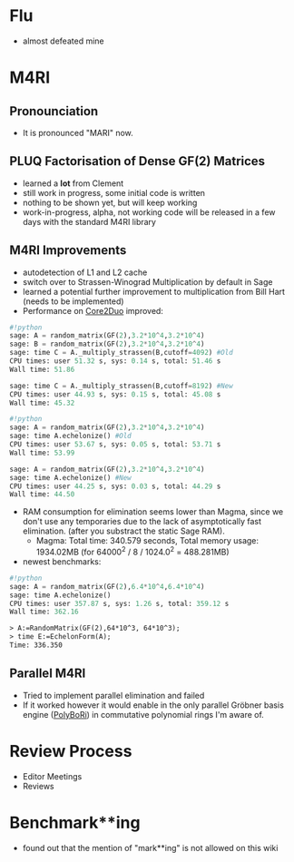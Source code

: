 

# Flu

* almost defeated mine 

# M4RI


## Pronounciation

* It is pronounced "MARI" now. 

## PLUQ Factorisation of Dense GF(2) Matrices

* learned a **lot** from Clement 
* still work in progress, some initial code is written 
* nothing to be shown yet, but will keep working 
* work-in-progress, alpha, not working code will be released in a few days with the standard M4RI library 

## M4RI Improvements

* autodetection of L1 and L2 cache 
* switch over to Strassen-Winograd Multiplication by default in Sage 
* learned a potential further improvement to multiplication from Bill Hart (needs to be implemented) 
* Performance on <a href="/Core2Duo">Core2Duo</a> improved: 

```python
#!python 
sage: A = random_matrix(GF(2),3.2*10^4,3.2*10^4)
sage: B = random_matrix(GF(2),3.2*10^4,3.2*10^4)
sage: time C = A._multiply_strassen(B,cutoff=4092) #Old
CPU times: user 51.32 s, sys: 0.14 s, total: 51.46 s
Wall time: 51.86

sage: time C = A._multiply_strassen(B,cutoff=8192) #New
CPU times: user 44.93 s, sys: 0.15 s, total: 45.08 s
Wall time: 45.32
```

```python
#!python 
sage: A = random_matrix(GF(2),3.2*10^4,3.2*10^4)
sage: time A.echelonize() #Old
CPU times: user 53.67 s, sys: 0.05 s, total: 53.71 s
Wall time: 53.99

sage: A = random_matrix(GF(2),3.2*10^4,3.2*10^4)
sage: time A.echelonize() #New
CPU times: user 44.25 s, sys: 0.03 s, total: 44.29 s
Wall time: 44.50
```
* RAM consumption for elimination seems lower than Magma, since we don't use any temporaries due to the lack of asymptotically fast elimination. (after you substract the static Sage RAM). 
   * Magma: Total time: 340.579 seconds, Total memory usage: 1934.02MB (for 64000<sup>2</sup> / 8 / 1024.0<sup>2</sup> = 488.281MB) 
* newest benchmarks: 

```python
#!python 
sage: A = random_matrix(GF(2),6.4*10^4,6.4*10^4)
sage: time A.echelonize()
CPU times: user 357.87 s, sys: 1.26 s, total: 359.12 s
Wall time: 362.16
```

```txt
> A:=RandomMatrix(GF(2),64*10^3, 64*10^3);
> time E:=EchelonForm(A);
Time: 336.350
```

## Parallel M4RI

* Tried to implement parallel elimination and failed 
* If it worked however it would enable in the only parallel Gröbner basis engine (<a href="/PolyBoRi">PolyBoRi</a>) in commutative polynomial rings I'm aware of. 

# Review Process

* Editor Meetings 
* Reviews 

# Benchmark**ing

* found out that the mention of "mark**ing" is not allowed on this wiki 
